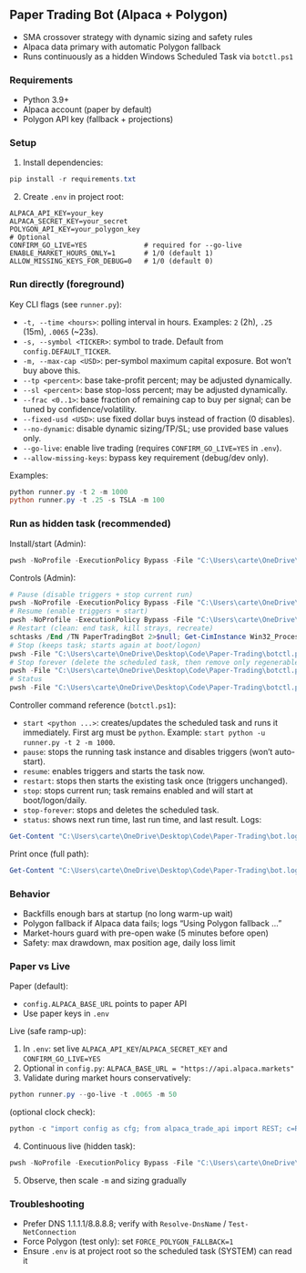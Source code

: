 ## Paper Trading Bot (Alpaca + Polygon)

- SMA crossover strategy with dynamic sizing and safety rules
- Alpaca data primary with automatic Polygon fallback
- Runs continuously as a hidden Windows Scheduled Task via `botctl.ps1`

### Requirements
- Python 3.9+
- Alpaca account (paper by default)
- Polygon API key (fallback + projections)

### Setup
1) Install dependencies:
```powershell
pip install -r requirements.txt
```
2) Create `.env` in project root:
```env
ALPACA_API_KEY=your_key
ALPACA_SECRET_KEY=your_secret
POLYGON_API_KEY=your_polygon_key
# Optional
CONFIRM_GO_LIVE=YES              # required for --go-live
ENABLE_MARKET_HOURS_ONLY=1       # 1/0 (default 1)
ALLOW_MISSING_KEYS_FOR_DEBUG=0   # 1/0 (default 0)
```

### Run directly (foreground)
Key CLI flags (see `runner.py`):
- `-t, --time <hours>`: polling interval in hours. Examples: `2` (2h), `.25` (15m), `.0065` (~23s).
- `-s, --symbol <TICKER>`: symbol to trade. Default from `config.DEFAULT_TICKER`.
- `-m, --max-cap <USD>`: per-symbol maximum capital exposure. Bot won’t buy above this.
- `--tp <percent>`: base take-profit percent; may be adjusted dynamically.
- `--sl <percent>`: base stop-loss percent; may be adjusted dynamically.
- `--frac <0..1>`: base fraction of remaining cap to buy per signal; can be tuned by confidence/volatility.
- `--fixed-usd <USD>`: use fixed dollar buys instead of fraction (0 disables).
- `--no-dynamic`: disable dynamic sizing/TP/SL; use provided base values only.
- `--go-live`: enable live trading (requires `CONFIRM_GO_LIVE=YES` in `.env`).
- `--allow-missing-keys`: bypass key requirement (debug/dev only).

Examples:
```powershell
python runner.py -t 2 -m 1000
python runner.py -t .25 -s TSLA -m 100
```

### Run as hidden task (recommended)
Install/start (Admin):
```powershell
pwsh -NoProfile -ExecutionPolicy Bypass -File "C:\Users\carte\OneDrive\Desktop\Code\Paper-Trading\botctl.ps1" start python -u runner.py -t .0065 -m 1000
```
Controls (Admin):
```powershell
# Pause (disable triggers + stop current run)
pwsh -NoProfile -ExecutionPolicy Bypass -File "C:\Users\carte\OneDrive\Desktop\Code\Paper-Trading\botctl.ps1" pause
# Resume (enable triggers + start)
pwsh -NoProfile -ExecutionPolicy Bypass -File "C:\Users\carte\OneDrive\Desktop\Code\Paper-Trading\botctl.ps1" resume
# Restart (clean: end task, kill strays, recreate)
schtasks /End /TN PaperTradingBot 2>$null; Get-CimInstance Win32_Process -Filter "Name='python.exe'" | Where-Object { $_.CommandLine -match 'runner.py' } | ForEach-Object { Stop-Process -Id $_.ProcessId -Force }; Get-CimInstance Win32_Process -Filter "Name='pwsh.exe'" | Where-Object { $_.CommandLine -match 'start_bot.ps1' } | ForEach-Object { Stop-Process -Id $_.ProcessId -Force }; pwsh -NoProfile -ExecutionPolicy Bypass -File "C:\Users\carte\OneDrive\Desktop\Code\Paper-Trading\botctl.ps1" restart python -u runner.py -t .0065 -m 1000
# Stop (keeps task; starts again at boot/logon)
pwsh -File "C:\Users\carte\OneDrive\Desktop\Code\Paper-Trading\botctl.ps1" stop
# Stop forever (delete the scheduled task, then remove only regenerable files)
pwsh -File "C:\Users\carte\OneDrive\Desktop\Code\Paper-Trading\botctl.ps1" stop-forever; Remove-Item "C:\Users\carte\OneDrive\Desktop\Code\Paper-Trading\bot.log","C:\Users\carte\OneDrive\Desktop\Code\Paper-Trading\last_start_cmd.txt","C:\Users\carte\OneDrive\Desktop\Code\Paper-Trading\start_bot.ps1" -Force -ErrorAction SilentlyContinue
# Status
pwsh -File "C:\Users\carte\OneDrive\Desktop\Code\Paper-Trading\botctl.ps1" status
```
Controller command reference (`botctl.ps1`):
- `start <python ...>`: creates/updates the scheduled task and runs it immediately. First arg must be `python`. Example: `start python -u runner.py -t 2 -m 1000`.
- `pause`: stops the running task instance and disables triggers (won’t auto-start).
- `resume`: enables triggers and starts the task now.
- `restart`: stops then starts the existing task once (triggers unchanged).
- `stop`: stops current run; task remains enabled and will start at boot/logon/daily.
- `stop-forever`: stops and deletes the scheduled task.
- `status`: shows next run time, last run time, and last result.
Logs:
```powershell
Get-Content "C:\Users\carte\OneDrive\Desktop\Code\Paper-Trading\bot.log" -Wait
```

Print once (full path):
```powershell
Get-Content "C:\Users\carte\OneDrive\Desktop\Code\Paper-Trading\bot.log"
```

### Behavior
- Backfills enough bars at startup (no long warm-up wait)
- Polygon fallback if Alpaca data fails; logs “Using Polygon fallback …”
- Market-hours guard with pre-open wake (5 minutes before open)
- Safety: max drawdown, max position age, daily loss limit

### Paper vs Live
Paper (default):
- `config.ALPACA_BASE_URL` points to paper API
- Use paper keys in `.env`

Live (safe ramp-up):
1) In `.env`: set live `ALPACA_API_KEY`/`ALPACA_SECRET_KEY` and `CONFIRM_GO_LIVE=YES`
2) Optional in `config.py`: `ALPACA_BASE_URL = "https://api.alpaca.markets"`
3) Validate during market hours conservatively:
```powershell
python runner.py --go-live -t .0065 -m 50
```
(optional clock check):
```powershell
python -c "import config as cfg; from alpaca_trade_api import REST; c=REST(cfg.ALPACA_API_KEY, cfg.ALPACA_SECRET_KEY, base_url=cfg.ALPACA_BASE_URL); print(bool(getattr(c.get_clock(),'is_open', False)))"
```
4) Continuous live (hidden task):
```powershell
pwsh -NoProfile -ExecutionPolicy Bypass -File "C:\Users\carte\OneDrive\Desktop\Code\Paper-Trading\botctl.ps1" start python -u runner.py --go-live -t .0065 -m 50
```
5) Observe, then scale `-m` and sizing gradually

### Troubleshooting
- Prefer DNS 1.1.1.1/8.8.8.8; verify with `Resolve-DnsName` / `Test-NetConnection`
- Force Polygon (test only): set `FORCE_POLYGON_FALLBACK=1`
- Ensure `.env` is at project root so the scheduled task (SYSTEM) can read it
